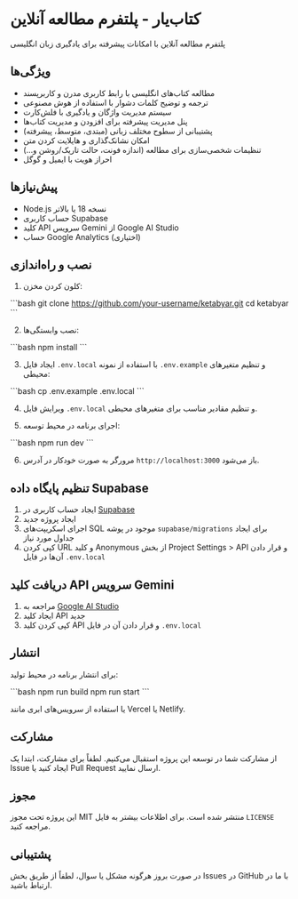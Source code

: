 # کتاب‌یار - پلتفرم مطالعه آنلاین

پلتفرم مطالعه آنلاین با امکانات پیشرفته برای یادگیری زبان انگلیسی

## ویژگی‌ها

- مطالعه کتاب‌های انگلیسی با رابط کاربری مدرن و کاربرپسند
- ترجمه و توضیح کلمات دشوار با استفاده از هوش مصنوعی
- سیستم مدیریت واژگان و یادگیری با فلش‌کارت
- پنل مدیریت پیشرفته برای افزودن و مدیریت کتاب‌ها
- پشتیبانی از سطوح مختلف زبانی (مبتدی، متوسط، پیشرفته)
- امکان نشانک‌گذاری و هایلایت کردن متن
- تنظیمات شخصی‌سازی برای مطالعه (اندازه فونت، حالت تاریک/روشن و...)
- احراز هویت با ایمیل و گوگل

## پیش‌نیازها

- Node.js نسخه 18 یا بالاتر
- حساب کاربری Supabase
- کلید API سرویس Gemini از Google AI Studio
- حساب Google Analytics (اختیاری)

## نصب و راه‌اندازی

1. کلون کردن مخزن:

\`\`\`bash
git clone https://github.com/your-username/ketabyar.git
cd ketabyar
\`\`\`

2. نصب وابستگی‌ها:

\`\`\`bash
npm install
\`\`\`

3. ایجاد فایل `.env.local` با استفاده از نمونه `.env.example` و تنظیم متغیرهای محیطی:

\`\`\`bash
cp .env.example .env.local
\`\`\`

4. ویرایش فایل `.env.local` و تنظیم مقادیر مناسب برای متغیرهای محیطی.

5. اجرای برنامه در محیط توسعه:

\`\`\`bash
npm run dev
\`\`\`

6. مرورگر به صورت خودکار در آدرس `http://localhost:3000` باز می‌شود.

## تنظیم پایگاه داده Supabase

1. ایجاد حساب کاربری در [Supabase](https://supabase.com)
2. ایجاد پروژه جدید
3. اجرای اسکریپت‌های SQL موجود در پوشه `supabase/migrations` برای ایجاد جداول مورد نیاز
4. کپی کردن URL و کلید Anonymous از بخش Project Settings > API و قرار دادن آن‌ها در فایل `.env.local`

## دریافت کلید API سرویس Gemini

1. مراجعه به [Google AI Studio](https://ai.google.dev/)
2. ایجاد کلید API جدید
3. کپی کردن کلید API و قرار دادن آن در فایل `.env.local`

## انتشار

برای انتشار برنامه در محیط تولید:

\`\`\`bash
npm run build
npm run start
\`\`\`

یا استفاده از سرویس‌های ابری مانند Vercel یا Netlify.

## مشارکت

از مشارکت شما در توسعه این پروژه استقبال می‌کنیم. لطفاً برای مشارکت، ابتدا یک Issue ایجاد کنید یا Pull Request ارسال نمایید.

## مجوز

این پروژه تحت مجوز MIT منتشر شده است. برای اطلاعات بیشتر به فایل `LICENSE` مراجعه کنید.

## پشتیبانی

در صورت بروز هرگونه مشکل یا سوال، لطفاً از طریق بخش Issues در GitHub با ما در ارتباط باشید.
